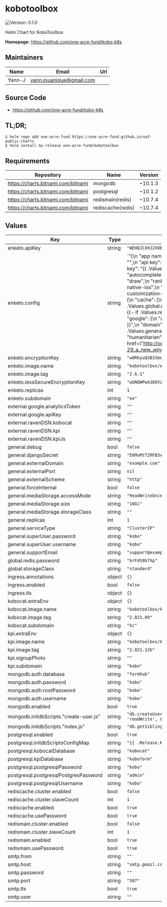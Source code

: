 # kobotoolbox

![Version: 0.1.0](https://img.shields.io/badge/Version-0.1.0-informational?style=flat-square)

Helm Chart for KoboToolbox

**Homepage:** <https://github.com/one-acre-fund/kobo-k8s>

## Maintainers

| Name | Email | Url |
| ---- | ------ | --- |
| Yann-J | yann.jouanique@gmail.com |  |

## Source Code

* <https://github.com/one-acre-fund/kobo-k8s>

## TL;DR;

```console
$ helm repo add one-acre-fund https://one-acre-fund.github.io/oaf-public-charts
$ helm install my-release one-acre-fund/kobotoolbox
```

## Requirements

| Repository | Name | Version |
|------------|------|---------|
| https://charts.bitnami.com/bitnami | mongodb | ~10.1.3 |
| https://charts.bitnami.com/bitnami | postgresql | ~10.1.2 |
| https://charts.bitnami.com/bitnami | redismain(redis) | ~10.7.4 |
| https://charts.bitnami.com/bitnami | rediscache(redis) | ~10.7.4 |

## Values

| Key | Type | Default | Description |
|-----|------|---------|-------------|
| enketo.apiKey | string | `"WEHQJCXHJ2XOBXGOGMXCUJYXQP9ZZFVY4FHLCSKJIWAWPTCMGMECGNBCHXVBFCFT1H5TQTQCKB0J7DF2X23WC7EHOCCVQ7K8CY6QO9C8NMERACUM6S2QQEER"` |  |
| enketo.config | string | `"{\n  \"app name\": \"Enketo Express for KoBo Toolbox\",\n  \"linked form and data server\": {\n    \"name\": \"KoBo Toolbox\",\n    \"server url\": \"\",\n    \"api key\": \"{{ .Values.enketo.apiKey }}\"\n  },\n  \"encryption key\": \"{{ .Values.enketo.encryptionKey }}\",\n  \"less secure encryption key\": \"{{ .Values.enketo.lessSecureEncryptionKey }}\",\n  \"widgets\": [\n    \"note\",\n    \"select-desktop\",\n    \"select-mobile\",\n    \"autocomplete\",\n    \"geo\",\n    \"textarea\",\n    \"url\",\n    \"table\",\n    \"radio\",\n    \"date\",\n    \"time\",\n    \"datetime\",\n    \"select-media\",\n    \"file\",\n    \"draw\",\n    \"rank\",\n    \"likert\",\n    \"range\",\n    \"columns\",\n    \"image-view\",\n    \"comment\",\n    \"image-map\",\n    \"date-native\",\n    \"date-native-ios\",\n    \"date-mobile\",\n    \"text-max\",\n    \"text-print\",\n    \"rating\",\n    \"thousands-sep\",\n    \"../../../node_modules/enketo-image-customization-widget/image-customization\",\n    \"../../../node_modules/enketo-literacy-test-widget/literacywidget\"\n  ],\n  \"redis\": {\n    \"cache\": {\n      \"host\": \"{{ .Release.Name }}-rediscache-master\",\n      {{- if .Values.rediscache.usePassword }}\n      \"password\": \"{{ .Values.global.redis.password }}\",\n      {{- end }}\n      \"port\": \"6379\"\n    },\n    \"main\": {\n      \"host\": \"{{ .Release.Name }}-redismain-master\",\n      {{- if .Values.redismain.usePassword }}\n      \"password\": \"{{ .Values.global.redis.password }}\",\n      {{- end }}\n      \"port\": \"6379\"\n    }\n  },\n  \"google\": {\n    \"api key\": \"{{ .Values.external.google.apiKey }}\",\n    \"analytics\": {\n      \"ua\": \"{{ .Values.external.google.analyticsToken }}\",\n      \"domain\": \"{{ .Values.general.externalScheme }}://{{ .Values.enketo.subdomain }}.{{ .Values.general.externalDomain }}{{ .Values.general.publicPort }}\"\n    }\n  },\n  \"payload limit\": \"1mb\",\n  \"text field character limit\": 1000000,\n  \"maps\": [\n    {\n      \"name\": \"humanitarian\",\n      \"tiles\": [ \"https://{s}.tile.openstreetmap.fr/hot/{z}/{x}/{y}.png\" ],\n      \"attribution\": \"&copy; <a href=\\\"http://openstreetmap.org\\\">OpenStreetMap</a> & <a href=\\\"https://www.hotosm.org/updates/2013-09-29_a_new_window_on_openstreetmap_data\\\">Yohan Boniface & Humanitarian OpenStreetMap Team</a> | <a href=\\\"https://www.openstreetmap.org/copyright\\\">Terms</a>\"\n    },\n    {\n      \"name\": \"satellite\",\n      \"tiles\": [ \"https://server.arcgisonline.com/ArcGIS/rest/services/World_Imagery/MapServer/tile/{z}/{y}/{x}\" ],\n      \"attribution\": \"Tiles &copy; Esri &mdash; Source: Esri, i-cubed, USDA, USGS, AEX, GeoEye, Getmapping, Aerogrid, IGN, IGP, UPR-EGP, and the GIS User Community\"\n    },\n    {\n      \"name\": \"terrain\",\n      \"tiles\": [ \"https://{s}.tile.opentopomap.org/{z}/{x}/{y}.png\" ],\n      \"attribution\": \"&copy; <a href=\\\"https://openstreetmap.org\\\">OpenStreetMap</a> | <a href=\\\"https://www.openstreetmap.org/copyright\\\">Terms</a>\"\n    },\n    {\n      \"name\": \"streets\",\n      \"tiles\": [ \"https://{s}.tile.openstreetmap.org/{z}/{x}/{y}.png\" ],\n      \"attribution\": \"&copy; <a href=\\\"https://openstreetmap.org\\\">OpenStreetMap</a> | <a href=\\\"https://www.openstreetmap.org/copyright\\\">Terms</a>\"\n    }\n  ]\n}"` |  |
| enketo.encryptionKey | string | `"w0RkyuQSB33md8cZB5Xx"` |  |
| enketo.image.name | string | `"kobotoolbox/enketo-express-extra-widgets"` |  |
| enketo.image.tag | string | `"2.6.1"` |  |
| enketo.lessSecureEncryptionKey | string | `"wUNQWPwA3bDVzckKKtS4"` |  |
| enketo.replicas | int | `1` |  |
| enketo.subdomain | string | `"ee"` |  |
| external.google.analyticsToken | string | `""` |  |
| external.google.apiKey | string | `""` |  |
| external.ravenDSN.kobocat | string | `""` |  |
| external.ravenDSN.kpi | string | `""` |  |
| external.ravenDSN.kpiJs | string | `""` |  |
| general.debug | bool | `false` |  |
| general.djangoSecret | string | `"EKMvRtT2RFB3xDvFty4SVCsTyaQAHS9aA2mkRqtTp9zQYz48fp"` |  |
| general.externalDomain | string | `"example.com"` |  |
| general.externalPort | string | `nil` |  |
| general.externalScheme | string | `"http"` |  |
| general.forceInternal | bool | `false` |  |
| general.mediaStorage.accessMode | string | `"ReadWriteOnce"` |  |
| general.mediaStorage.size | string | `"10Gi"` |  |
| general.mediaStorage.storageClass | string | `""` |  |
| general.replicas | int | `1` |  |
| general.serviceType | string | `"ClusterIP"` |  |
| general.superUser.password | string | `"kobo"` |  |
| general.superUser.username | string | `"kobo"` |  |
| general.supportEmail | string | `"support@example.com"` |  |
| global.redis.password | string | `"brFdS9b7Xp"` |  |
| global.storageClass | string | `"standard"` |  |
| ingress.annotations | object | `{}` |  |
| ingress.enabled | bool | `false` |  |
| ingress.tls | object | `{}` |  |
| kobocat.extraEnv | object | `{}` |  |
| kobocat.image.name | string | `"kobotoolbox/kobocat"` |  |
| kobocat.image.tag | string | `"2.021.09"` |  |
| kobocat.subdomain | string | `"kc"` |  |
| kpi.extraEnv | object | `{}` |  |
| kpi.image.name | string | `"kobotoolbox/kpi"` |  |
| kpi.image.tag | string | `"2.021.12b"` |  |
| kpi.signupPhoto | string | `""` |  |
| kpi.subdomain | string | `"kobo"` |  |
| mongodb.auth.database | string | `"formhub"` |  |
| mongodb.auth.password | string | `"kobo"` |  |
| mongodb.auth.rootPassword | string | `"kobo"` |  |
| mongodb.auth.username | string | `"kobo"` |  |
| mongodb.enabled | bool | `true` |  |
| mongodb.initdbScripts."create-user.js" | string | `"db.createUser({\n  user: \"{{ .Values.auth.username }}\",\n  pwd: \"{{ .Values.auth.password }}\",\n  roles: [ { role: 'readWrite', db: \"{{ .Values.auth.database }}\" } ]\n})\n"` |  |
| mongodb.initdbScripts."index.js" | string | `"db.getSiblingDB('{{ .Values.auth.database }}').instances.createIndex( { _userform_id: 1 } )\n"` |  |
| postgresql.enabled | bool | `true` |  |
| postgresql.initdbScriptsConfigMap | string | `"{{ .Release.Name }}-postgres-init"` |  |
| postgresql.kobocatDatabase | string | `"kobocat"` |  |
| postgresql.kpiDatabase | string | `"koboform"` |  |
| postgresql.postgresqlPassword | string | `"kobo"` |  |
| postgresql.postgresqlPostgresPassword | string | `"admin"` |  |
| postgresql.postgresqlUsername | string | `"kobo"` |  |
| rediscache.cluster.enabled | bool | `false` |  |
| rediscache.cluster.slaveCount | int | `1` |  |
| rediscache.enabled | bool | `true` |  |
| rediscache.usePassword | bool | `true` |  |
| redismain.cluster.enabled | bool | `false` |  |
| redismain.cluster.slaveCount | int | `1` |  |
| redismain.enabled | bool | `true` |  |
| redismain.usePassword | bool | `true` |  |
| smtp.from | string | `""` |  |
| smtp.host | string | `"smtp.gmail.com"` |  |
| smtp.password | string | `""` |  |
| smtp.port | string | `"587"` |  |
| smtp.tls | bool | `true` |  |
| smtp.user | string | `""` |  |